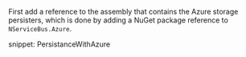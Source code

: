 First add a reference to the assembly that contains the Azure storage persisters, which is done by adding a NuGet package reference to `NServiceBus.Azure`.

snippet: PersistanceWithAzure